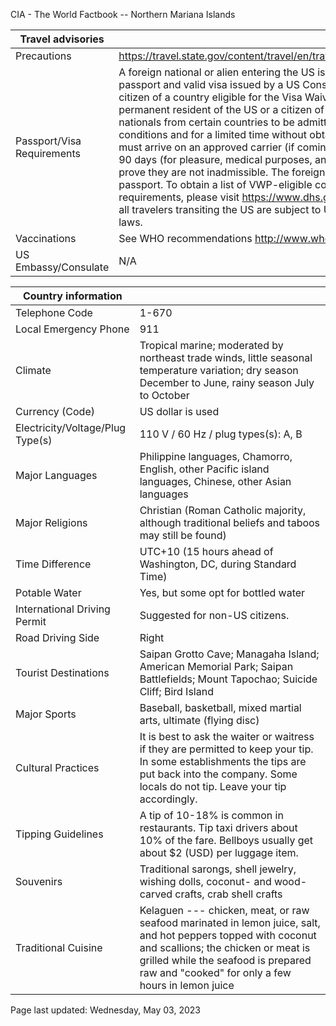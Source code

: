 CIA - The World Factbook -- Northern Mariana Islands

| Travel advisories | |
| --- | --- |
| Precautions | <https://travel.state.gov/content/travel/en/traveladvisories/traveladvisories.html> |
| Passport/Visa Requirements | A foreign national or alien entering the US is generally required to present a passport and valid visa issued by a US Consular Official, unless they are a citizen of a country eligible for the Visa Waiver Program (VWP), or are a lawful permanent resident of the US or a citizen of Canada. The VWP allows foreign nationals from certain countries to be admitted to the US under limited conditions and for a limited time without obtaining a visa. The foreign national must arrive on an approved carrier (if coming by air or sea), stay no more than 90 days (for pleasure, medical purposes, and/or business), and be able to prove they are not inadmissible. The foreign national is still required to have a passport. To obtain a list of VWP-eligible countries and VWP passport requirements, please visit https://www.dhs.gov/visa-waiver-program. Note: all travelers transiting the US are subject to US customs and/or immigration laws. |
| Vaccinations | See WHO recommendations  <http://www.who.int/> |
| US Embassy/Consulate | N/A |

| Country information |  |
| --- | --- |
| Telephone Code | 1-670 |
| Local Emergency Phone | 911 |
| Climate | Tropical marine; moderated by northeast trade winds, little seasonal temperature variation; dry season December to June, rainy season July to October |
| Currency (Code) | US dollar is used |
| Electricity/Voltage/Plug Type(s) | 110 V / 60 Hz / plug types(s): A, B |
| Major Languages | Philippine languages, Chamorro, English, other Pacific island languages, Chinese, other Asian languages |
| Major Religions | Christian (Roman Catholic majority, although traditional beliefs and taboos may still be found) |
| Time Difference | UTC+10 (15 hours ahead of Washington, DC, during Standard Time) |
| Potable Water | Yes, but some opt for bottled water |
| International Driving Permit | Suggested for non-US citizens. |
| Road Driving Side | Right |
| Tourist Destinations | Saipan Grotto Cave; Managaha Island; American Memorial Park; Saipan Battlefields; Mount Tapochao; Suicide Cliff; Bird Island |
| Major Sports | Baseball, basketball, mixed martial arts, ultimate (flying disc) |
| Cultural Practices | It is best to ask the waiter or waitress if they are permitted to keep your tip. In some establishments the tips are put back into the company. Some locals do not tip. Leave your tip accordingly. |
| Tipping Guidelines | A tip of 10-18% is common in restaurants. Tip taxi drivers about 10% of the fare. Bellboys usually get about $2 (USD) per luggage item. |
| Souvenirs | Traditional sarongs, shell jewelry, wishing dolls, coconut- and wood-carved crafts, crab shell crafts |
| Traditional Cuisine | Kelaguen --- chicken, meat, or raw seafood marinated in lemon juice, salt, and hot peppers topped with coconut and scallions; the chicken or meat is grilled while the seafood is prepared raw and "cooked" for only a few hours in lemon juice |

Page last updated: Wednesday, May 03, 2023
